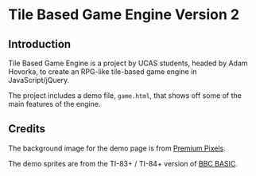 Tile Based Game Engine Version 2
======================


Introduction
------------

Tile Based Game Engine  is a project  by UCAS students,  headed by Adam Hovorka,
to create an RPG-like tile-based game engine in JavaScript/jQuery.

The project includes a demo file,  `game.html`,  that shows off some of the main
features of the engine.


Credits
-------

The background image for the demo page is from [Premium Pixels][premium].

The demo sprites are from the TI-83+ / TI-84+ version of [BBC BASIC][sprites].

[premium]: http://www.premiumpixels.com/
[sprites]: http://www.benryves.com/products/bbcbasic
